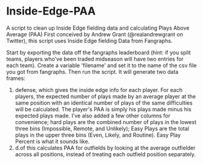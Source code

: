 # Inside-Edge-PAA
A script to clean up Inside Edge fielding data and calculating Plays Above Average (PAA)
First conceived by Andrew Grant (@realandrewgrant on Twitter), this script uses Inside Edge fielding Data from Fangraphs.

Start by exporting the data off the fangraphs leaderboard (hint: if you split teams, players who've been traded midseason will have two entries for each team).  Create a variable 'filename' and set it to the name of the csv file you got from fangraphs.  Then run the script.  It will generate two data frames:
1) defense, which gives the inside edge info for each player.  For each players, the expected number of plays made by an average player at the same position with an identical number of plays of the same difficulties will be calculated.  The player's PAA is simply his plays made minus his expected plays made.  I've also added a few other columns for convenience; hard plays are the combined number of plays in the lowest three bins (Impossible, Remote, and Unlikely); Easy Plays are the total plays in the upper three bins (Even, Likely, and Routine).  Easy Play Percent is what it sounds like.
2) d.of this calculates PAA for outfields by looking at the average outfielder across all positions, instead of treating each outfield position separately. 
